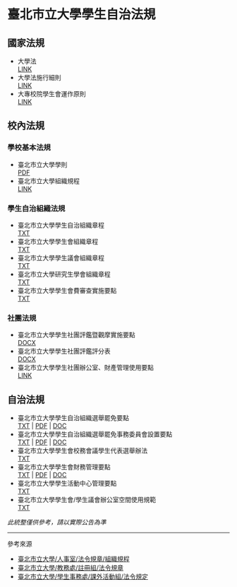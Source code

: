 # 臺北市立大學學生自治法規

## 國家法規
- 大學法  
  [LINK](https://law.moj.gov.tw/LawClass/LawAll.aspx?pcode=H0030001)
- 大學法施行細則  
  [LINK](https://law.moj.gov.tw/LawClass/LawAll.aspx?pcode=H0030028)
- 大專校院學生會運作原則  
  [LINK](https://www.yda.gov.tw/docDetail.aspx?uid=119&pid=58&docid=225)

## 校內法規
### 學校基本法規
- 臺北市立大學學則  
  [PDF](https://reg.utaipei.edu.tw/var/file/31/1031/img/593519611.pdf)
- 臺北市立大學組織規程  
  [LINK](https://personnel.utaipei.edu.tw/p/412-1010-11.php)

### 學生自治組織法規
- 臺北市立大學學生自治組織章程  
  [TXT](https://github.com/utaipei-sa/regulations/blob/main/%E5%AD%B8%E7%94%9F%E8%87%AA%E6%B2%BB%E7%B5%84%E7%B9%94%E7%AB%A0%E7%A8%8B/%E5%AD%B8%E7%94%9F%E8%87%AA%E6%B2%BB%E7%B5%84%E7%B9%94%E7%AB%A0%E7%A8%8B.txt)
- 臺北市立大學學生會組織章程  
  [TXT](https://github.com/utaipei-sa/regulations/blob/main/%E5%AD%B8%E7%94%9F%E6%9C%83%E7%B5%84%E7%B9%94%E7%AB%A0%E7%A8%8B/%E5%AD%B8%E7%94%9F%E6%9C%83%E7%B5%84%E7%B9%94%E7%AB%A0%E7%A8%8B.txt)
- 臺北市立大學學生議會組織章程  
  [TXT](https://github.com/utaipei-sa/regulations/blob/main/%E5%AD%B8%E7%94%9F%E8%AD%B0%E6%9C%83%E7%B5%84%E7%B9%94%E7%AB%A0%E7%A8%8B/%E5%AD%B8%E7%94%9F%E8%AD%B0%E6%9C%83%E7%B5%84%E7%B9%94%E7%AB%A0%E7%A8%8B.txt)
- 臺北市立大學研究生學會組織章程  
  [TXT](https://github.com/utaipei-sa/regulations/blob/main/%E7%A0%94%E7%A9%B6%E7%94%9F%E5%AD%B8%E6%9C%83%E7%B5%84%E7%B9%94%E7%AB%A0%E7%A8%8B/%E7%A0%94%E7%A9%B6%E7%94%9F%E5%AD%B8%E6%9C%83%E7%B5%84%E7%B9%94%E7%AB%A0%E7%A8%8B.txt)
- 臺北市立大學學生會費審查實施要點  
  [TXT](https://github.com/utaipei-sa/regulations/blob/main/%E5%AD%B8%E7%94%9F%E6%9C%83%E8%B2%BB%E5%AF%A9%E6%9F%A5%E5%AF%A6%E6%96%BD%E8%A6%81%E9%BB%9E/%E5%AD%B8%E7%94%9F%E6%9C%83%E8%B2%BB%E5%AF%A9%E6%9F%A5%E5%AF%A6%E6%96%BD%E8%A6%81%E9%BB%9E.txt)

### 社團法規
- 臺北市立大學學生社團評鑑暨觀摩實施要點  
  [DOCX](https://activity.utaipei.edu.tw/var/file/35/1035/img/632002242.docx)
- 臺北市立大學學生社團評鑑評分表  
  [DOCX](https://activity.utaipei.edu.tw/var/file/35/1035/img/507478018.docx)
- 臺北市立大學學生社團辦公室、財產管理使用要點  
  [LINK](https://activity.utaipei.edu.tw/p/405-1035-101989,c3.php)

## 自治法規
- 臺北市立大學學生自治組織選舉罷免要點  
  [TXT](https://github.com/utaipei-sa/regulations/blob/main/%E5%AD%B8%E7%94%9F%E8%87%AA%E6%B2%BB%E7%B5%84%E7%B9%94%E9%81%B8%E8%88%89%E7%BD%B7%E5%85%8D%E8%A6%81%E9%BB%9E/%E5%AD%B8%E7%94%9F%E8%87%AA%E6%B2%BB%E7%B5%84%E7%B9%94%E9%81%B8%E8%88%89%E7%BD%B7%E5%85%8D%E8%A6%81%E9%BB%9E.txt) | 
  [PDF](https://github.com/utaipei-sa/regulations/blob/main/%E5%AD%B8%E7%94%9F%E8%87%AA%E6%B2%BB%E7%B5%84%E7%B9%94%E9%81%B8%E8%88%89%E7%BD%B7%E5%85%8D%E8%A6%81%E9%BB%9E/%E5%AD%B8%E7%94%9F%E8%87%AA%E6%B2%BB%E7%B5%84%E7%B9%94%E9%81%B8%E8%88%89%E7%BD%B7%E5%85%8D%E8%A6%81%E9%BB%9E.pdf) | 
  [DOC](https://github.com/utaipei-sa/regulations/blob/main/%E5%AD%B8%E7%94%9F%E8%87%AA%E6%B2%BB%E7%B5%84%E7%B9%94%E9%81%B8%E8%88%89%E7%BD%B7%E5%85%8D%E8%A6%81%E9%BB%9E/%E5%AD%B8%E7%94%9F%E8%87%AA%E6%B2%BB%E7%B5%84%E7%B9%94%E9%81%B8%E8%88%89%E7%BD%B7%E5%85%8D%E8%A6%81%E9%BB%9E.doc)
- 臺北市立大學學生自治組織選舉罷免事務委員會設置要點  
  [TXT](https://github.com/utaipei-sa/regulations/blob/main/%E5%AD%B8%E7%94%9F%E9%81%B8%E5%A7%94%E6%9C%83%E8%A8%AD%E7%BD%AE%E8%A6%81%E9%BB%9E/%E5%AD%B8%E7%94%9F%E8%87%AA%E6%B2%BB%E7%B5%84%E7%B9%94%E9%81%B8%E5%A7%94%E6%9C%83%E8%A8%AD%E7%BD%AE%E8%A6%81%E9%BB%9E.txt) | 
  [PDF](https://github.com/utaipei-sa/regulations/blob/main/%E5%AD%B8%E7%94%9F%E9%81%B8%E5%A7%94%E6%9C%83%E8%A8%AD%E7%BD%AE%E8%A6%81%E9%BB%9E/%E5%AD%B8%E7%94%9F%E8%87%AA%E6%B2%BB%E7%B5%84%E7%B9%94%E9%81%B8%E5%A7%94%E6%9C%83%E8%A8%AD%E7%BD%AE%E8%A6%81%E9%BB%9E.pdf) | 
  [DOC](https://github.com/utaipei-sa/regulations/blob/main/%E5%AD%B8%E7%94%9F%E9%81%B8%E5%A7%94%E6%9C%83%E8%A8%AD%E7%BD%AE%E8%A6%81%E9%BB%9E/%E5%AD%B8%E7%94%9F%E8%87%AA%E6%B2%BB%E7%B5%84%E7%B9%94%E9%81%B8%E5%A7%94%E6%9C%83%E8%A8%AD%E7%BD%AE%E8%A6%81%E9%BB%9E.doc)
- 臺北市立大學學生會校務會議學生代表選舉辦法  
  [TXT](https://github.com/utaipei-sa/regulations/blob/main/%E5%AD%B8%E7%94%9F%E6%9C%83%E6%A0%A1%E5%8B%99%E6%9C%83%E8%AD%B0%E5%AD%B8%E4%BB%A3%E9%81%B8%E8%88%89%E8%BE%A6%E6%B3%95/%E5%AD%B8%E7%94%9F%E6%9C%83%E6%A0%A1%E5%8B%99%E6%9C%83%E8%AD%B0%E5%AD%B8%E7%94%9F%E4%BB%A3%E8%A1%A8%E9%81%B8%E8%88%89%E8%BE%A6%E6%B3%95.txt)
- 臺北市立大學學生會財務管理要點  
  [TXT](https://github.com/utaipei-sa/regulations/blob/main/%E5%AD%B8%E7%94%9F%E6%9C%83%E8%B2%A1%E5%8B%99%E7%AE%A1%E7%90%86%E8%A6%81%E9%BB%9E/%E5%AD%B8%E7%94%9F%E6%9C%83%E8%B2%A1%E5%8B%99%E7%AE%A1%E7%90%86%E8%A6%81%E9%BB%9E.txt) | 
  [PDF](https://github.com/utaipei-sa/regulations/blob/main/%E5%AD%B8%E7%94%9F%E6%9C%83%E8%B2%A1%E5%8B%99%E7%AE%A1%E7%90%86%E8%A6%81%E9%BB%9E/%E5%AD%B8%E7%94%9F%E6%9C%83%E8%B2%A1%E5%8B%99%E7%AE%A1%E7%90%86%E8%A6%81%E9%BB%9E.pdf) | 
  [DOC](https://github.com/utaipei-sa/regulations/blob/main/%E5%AD%B8%E7%94%9F%E6%9C%83%E8%B2%A1%E5%8B%99%E7%AE%A1%E7%90%86%E8%A6%81%E9%BB%9E/%E5%AD%B8%E7%94%9F%E6%9C%83%E8%B2%A1%E5%8B%99%E7%AE%A1%E7%90%86%E8%A6%81%E9%BB%9E.doc)
- 臺北市立大學學生活動中心管理要點  
  [TXT](https://github.com/utaipei-sa/regulations/blob/main/%E5%AD%B8%E7%94%9F%E6%B4%BB%E5%8B%95%E4%B8%AD%E5%BF%83%E7%AE%A1%E7%90%86%E8%A6%81%E9%BB%9E/%E5%AD%B8%E7%94%9F%E6%B4%BB%E5%8B%95%E4%B8%AD%E5%BF%83%E7%AE%A1%E7%90%86%E8%A6%81%E9%BB%9E.txt)
- 臺北市立大學學生會/學生議會辦公室空間使用規範  
  [TXT](https://github.com/utaipei-sa/regulations/blob/main/%E5%AD%B8%E7%94%9F%E6%9C%83%E8%BE%A6%E4%BD%BF%E7%94%A8%E8%A6%8F%E7%AF%84/%E5%AD%B8%E7%94%9F%E6%9C%83%E5%AD%B8%E7%94%9F%E8%AD%B0%E6%9C%83%E8%BE%A6%E5%85%AC%E5%AE%A4%E7%A9%BA%E9%96%93%E4%BD%BF%E7%94%A8%E8%A6%8F%E7%AF%84.txt)

_此統整僅供參考，請以實際公告為準_

---
參考來源
- [臺北市立大學/人事室/法令規章/組織規程](https://personnel.utaipei.edu.tw/p/412-1010-11.php)
- [臺北市立大學/教務處/註冊組/法令規章](https://reg.utaipei.edu.tw/p/412-1031-2.php?Lang=zh-tw)
- [臺北市立大學/學生事務處/課外活動組/法令規定](https://activity.utaipei.edu.tw/p/412-1035-3.php)
